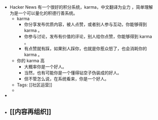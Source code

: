 - Hacker News 有一个很好的积分系统，karma，中文翻译为业力 ，简单理解为是一个可以量化的积德行善系统。
	- karma
		- 你分享发布优质内容，被人点赞，或者别人参与互动，你能够得到 karma 。
		- 你参与讨论，发布有价值的评论，别人给你点赞，你能够得到 karma 。
		- 有点赞就有踩，如果别人踩你，也就是你惹众怒了，也会消耗你的 karma 。
	- 你的 karma 高
		- 大概率你是一个好人。
		- 当然，也有可能你是一个懂得钻空子伪装成的好人。
		- 但不管怎么说，在系统看来，你是一个好人。
	- Tags: [[社区运营]]
	-
-
- [[内容再组织]]
	-